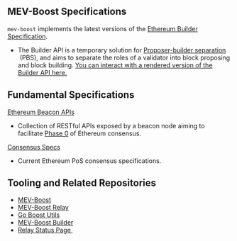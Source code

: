 ## MEV-Boost Specifications

`mev-boost` implements the latest versions of the [Ethereum Builder Specification](https://github.com/ethereum/builder-specs/blob/main/specs/builder.md).

- The Builder API is a temporary solution for [Proposer-builder separation](https://ethresear.ch/t/proposer-block-builder-separation-friendly-fee-market-designs/9725)
 (PBS), and aims to separate the roles of a validator into block proposing and block building. [You can interact with a rendered version of the Builder API here.](https://ethereum.github.io/builder-specs/#/Builder/status)

## Fundamental Specifications

[Ethereum Beacon APIs](https://github.com/ethereum/beacon-APIs)

- Collection of RESTful APIs exposed by a beacon node aiming to facilitate [Phase 0](https://github.com/ethereum/consensus-specs/blob/dev/specs/phase0/validator.md) of Ethereum consensus.

[Consensus Specs](https://github.com/ethereum/consensus-specs)

- Current Ethereum PoS consensus specifications.

## Tooling and Related Repositories

- [MEV-Boost](https://github.com/flashbots/mev-boost)
- [MEV-Boost Relay](https://github.com/flashbots/mev-boost-relay)
- [Go Boost Utils](https://github.com/flashbots/go-boost-utils)
- [MEV-Boost Builder](https://github.com/flashbots/boost-geth-builder)
- [Relay Status Page ](https://0xpanoramix.github.io/flashbots-boost-status/)